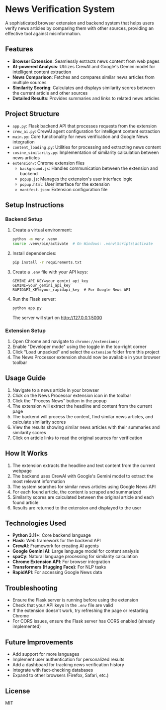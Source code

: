 # News Verification System

A sophisticated browser extension and backend system that helps users verify news articles by comparing them with other sources, providing an effective tool against misinformation.

## Features

- **Browser Extension**: Seamlessly extracts news content from web pages
- **AI-powered Analysis**: Utilizes CrewAI and Google's Gemini model for intelligent content extraction
- **News Comparison**: Fetches and compares similar news articles from multiple sources
- **Similarity Scoring**: Calculates and displays similarity scores between the current article and other sources
- **Detailed Results**: Provides summaries and links to related news articles

## Project Structure

- `app.py`: Flask backend API that processes requests from the extension
- `crew_ai.py`: CrewAI agent configuration for intelligent content extraction
- `main.py`: Core functionality for news verification and Google News integration
- `content_loading.py`: Utilities for processing and extracting news content
- `cosine_similarity.py`: Implementation of similarity calculation between news articles
- `extension/`: Chrome extension files
  - `background.js`: Handles communication between the extension and backend
  - `popup.js`: Manages the extension's user interface logic
  - `popup.html`: User interface for the extension
  - `manifest.json`: Extension configuration file

## Setup Instructions

### Backend Setup

1. Create a virtual environment:
   ```bash
   python -m venv .venv
   source .venv/bin/activate  # On Windows: .venv\Scripts\activate
   ```

2. Install dependencies:
   ```bash
   pip install -r requirements.txt
   ```

3. Create a `.env` file with your API keys:
   ```
   GEMINI_API_KEY=your_gemini_api_key
   GEMINI=your_gemini_api_key
   RAPIDAPI_KEY=your_rapidapi_key  # For Google News API
   ```

4. Run the Flask server:
   ```bash
   python app.py
   ```
   The server will start on http://127.0.0.1:5000

### Extension Setup

1. Open Chrome and navigate to `chrome://extensions/`
2. Enable "Developer mode" using the toggle in the top-right corner
3. Click "Load unpacked" and select the `extension` folder from this project
4. The News Processor extension should now be available in your browser toolbar

## Usage Guide

1. Navigate to a news article in your browser
2. Click on the News Processor extension icon in the toolbar
3. Click the "Process News" button in the popup
4. The extension will extract the headline and content from the current page
5. The backend will process the content, find similar news articles, and calculate similarity scores
6. View the results showing similar news articles with their summaries and similarity scores
7. Click on article links to read the original sources for verification

## How It Works

1. The extension extracts the headline and text content from the current webpage
2. The backend uses CrewAI with Google's Gemini model to extract the most relevant information
3. The system searches for similar news articles using Google News API
4. For each found article, the content is scraped and summarized
5. Similarity scores are calculated between the original article and each found article
6. Results are returned to the extension and displayed to the user

## Technologies Used

- **Python 3.11+**: Core backend language
- **Flask**: Web framework for the backend API
- **CrewAI**: Framework for creating AI agents
- **Google Gemini AI**: Large language model for content analysis
- **spaCy**: Natural language processing for similarity calculation
- **Chrome Extension API**: For browser integration
- **Transformers (Hugging Face)**: For NLP tasks
- **RapidAPI**: For accessing Google News data

## Troubleshooting

- Ensure the Flask server is running before using the extension
- Check that your API keys in the `.env` file are valid
- If the extension doesn't work, try refreshing the page or restarting Chrome
- For CORS issues, ensure the Flask server has CORS enabled (already implemented)

## Future Improvements

- Add support for more languages
- Implement user authentication for personalized results
- Add a dashboard for tracking news verification history
- Integrate with fact-checking databases
- Expand to other browsers (Firefox, Safari, etc.)

## License

MIT 